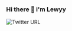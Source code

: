 ### Hi there 👋  i'm Lewyy   
    

<img alt="Twitter URL" src="https://img.shields.io/twitter/url?color=informational&label=follow%20me%20on%20twitter&style=social&url=https%3A%2F%2Ftwitter.com%2Fcoder_flame">




